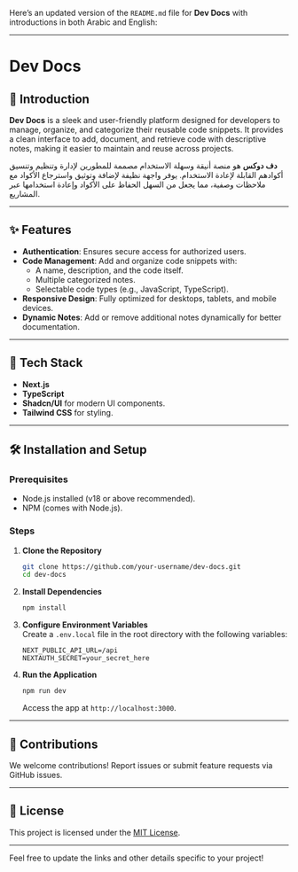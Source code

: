 Here’s an updated version of the `README.md` file for **Dev Docs** with introductions in both Arabic and English:

---

# Dev Docs

## 🌟 Introduction

**Dev Docs** is a sleek and user-friendly platform designed for developers to manage, organize, and categorize their reusable code snippets. It provides a clean interface to add, document, and retrieve code with descriptive notes, making it easier to maintain and reuse across projects.

**دف دوكس** هو منصة أنيقة وسهلة الاستخدام مصممة للمطورين لإدارة وتنظيم وتنسيق أكوادهم القابلة لإعادة الاستخدام. يوفر واجهة نظيفة لإضافة وتوثيق واسترجاع الأكواد مع ملاحظات وصفية، مما يجعل من السهل الحفاظ على الأكواد وإعادة استخدامها عبر المشاريع.

---

## ✨ Features

- **Authentication**: Ensures secure access for authorized users.
- **Code Management**: Add and organize code snippets with:
  - A name, description, and the code itself.
  - Multiple categorized notes.
  - Selectable code types (e.g., JavaScript, TypeScript).
- **Responsive Design**: Fully optimized for desktops, tablets, and mobile devices.
- **Dynamic Notes**: Add or remove additional notes dynamically for better documentation.

---

## 🚀 Tech Stack

- **Next.js**
- **TypeScript**
- **Shadcn/UI** for modern UI components.
- **Tailwind CSS** for styling.

---

## 🛠️ Installation and Setup

### Prerequisites

- Node.js installed (v18 or above recommended).
- NPM (comes with Node.js).

### Steps

1. **Clone the Repository**

   ```bash
   git clone https://github.com/your-username/dev-docs.git
   cd dev-docs
   ```

2. **Install Dependencies**

   ```bash
   npm install
   ```

3. **Configure Environment Variables**  
   Create a `.env.local` file in the root directory with the following variables:

   ```env
   NEXT_PUBLIC_API_URL=/api
   NEXTAUTH_SECRET=your_secret_here
   ```

4. **Run the Application**
   ```bash
   npm run dev
   ```
   Access the app at `http://localhost:3000`.

---

## 🤝 Contributions

We welcome contributions! Report issues or submit feature requests via GitHub issues.

---

## 📜 License

This project is licensed under the [MIT License](LICENSE).

---

Feel free to update the links and other details specific to your project!
